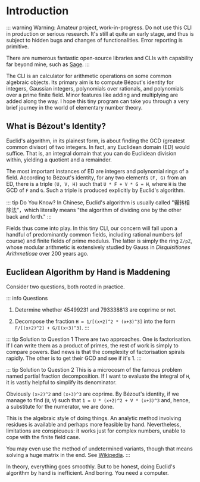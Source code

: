 # Introduction

::: warning Warning: Amateur project, work-in-progress.
Do not use this CLI in production or serious research. It's still at quite an early stage, and thus is subject to hidden bugs and changes of functionalities. Error reporting is primitive. 

There are numerous fantastic open-source libraries and CLIs with capability far beyond mine, such as [Sage](https://www.sagemath.org/).
:::

The CLI is an calculator for arithmetic operations on some common algebraic objects. Its primary aim is to compute Bézout's identity for integers, Gaussian integers, polynomials over rationals, and polynomials over a prime finite field. Minor features like adding and multiplying are added along the way. I hope this tiny program can take you through a very brief journey in the world of elementary number theory. 

## What is Bézout's Identity?
Euclid's algorithm, in its plainest form, is about finding the GCD (greatest common divisor) of two integers. In fact, any Euclidean domain (ED) would suffice. That is, an integral domain that you can do Euclidean division within, yielding a quotient and a remainder. 

The most important instances of ED are integers and polynomial rings of a field. According to Bézout's identity, for any two elements `(F, G)` from an ED, there is a triple `(U, V, H)` such that `U * F + V * G = H`, where `H` is the GCD of `F` and `G`. Such a triple is produced explicitly by Euclid's algorithm. 

::: tip Do You Know?
In Chinese, Euclid's algorithm is usually called "辗转相除法"，which literally means "the algorithm of dividing one by the other back and forth."
:::

Fields thus come into play. In this tiny CLI, our concern will fall upon a handful of predominantly common fields, including rational numbers (of course) and finite fields of prime modulus. The latter is simply the ring `Z/pZ`, whose modular arithmetic is extensively studied by Gauss in *Disquisitiones Arithmeticae* over 200 years ago.

## Euclidean Algorithm by Hand is Maddening

Consider two questions, both rooted in practice.

::: info Questions
1. Determine whether 45499231 and 793338813 are coprime or not.

2. Decompose the fraction `H = 1/[(x+2)^2 * (x+3)^3]` into the form `F/[(x+2)^2] + G/[(x+3)^3]`.
:::

::: tip Solution to Question 1
There are two approaches. One is factorisation. If I can write them as a product of primes, the rest of work is simply to compare powers. Bad news is that the complexity of factorisation spirals rapidly. The other is to get their GCD and see if it's 1.
:::

::: tip Solution to Question 2
This is a microcosm of the famous problem named partial fraction decomposition. If I want to evaluate the 
integral of `H`, it is vastly helpful to simplify its denominator. 

Obviously `(x+2)^2` and `(x+3)^3` are coprime. By Bézout's identity, if we manage to find (`U`, `V`) such that `1 = U * (x+2)^2 + V * (x+3)^3` and, hence, a substitute for the numerator, we are done.

This is the algebraic style of doing things. An analytic method involving residues is available and perhaps more feasible by hand. Nevertheless, limitations are conspicuous: it works just for complex numbers, unable to cope with the finite field case. 

You may even use the method of undetermined variants, though that means solving a huge matrix in the end. See [Wikipedia](https://en.wikipedia.org/wiki/Partial_fraction_decomposition).
:::

In theory, everything goes smoothly. But to be honest, doing Euclid's algorithm by hand is inefficient. And 
boring. You need a computer.